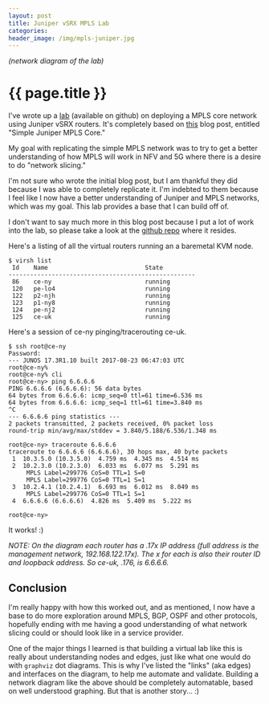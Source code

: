 ```yaml
---
layout: post
title: Juniper vSRX MPLS Lab
categories:
header_image: /img/mpls-juniper.jpg
---
```


*(network diagram of the lab)*

# {{ page.title }}

I've wrote up a [lab](https://github.com/ccollicutt/mpls-networking/blob/master/JUNIPER-MPLS.md) (available on github) on deploying a MPLS core network using Juniper vSRX routers. It's completely based on [this](https://juniperlabs.wordpress.com/2014/01/16/simple-juniper-mpls-core-with-l3vpn/) blog post, entitled "Simple Juniper MPLS Core."

My goal with replicating the simple MPLS network was to try to get a better understanding of how MPLS will work in NFV and 5G where there is a desire to do "network slicing."

I'm not sure who wrote the initial blog post, but I am thankful they did because I was able to completely replicate it. I'm indebted to them because I feel like I now have a better understanding of Juniper and MPLS networks, which was my goal. This lab provides a base that I can build off of.

I don't want to say much more in this blog post because I put a lot of work into the lab, so please take a look at the [github repo](https://github.com/ccollicutt/mpls-networking) where it resides.

Here's a listing of all the virtual routers running an a baremetal KVM node.

```
$ virsh list
 Id    Name                           State
----------------------------------------------------
 86    ce-ny                          running
 120   pe-lo4                         running
 122   p2-njh                         running
 123   p1-ny8                         running
 124   pe-nj2                         running
 125   ce-uk                          running
```

Here's a session of ce-ny pinging/tracerouting ce-uk.

```
$ ssh root@ce-ny
Password:
--- JUNOS 17.3R1.10 built 2017-08-23 06:47:03 UTC
root@ce-ny%
root@ce-ny% cli
root@ce-ny> ping 6.6.6.6
PING 6.6.6.6 (6.6.6.6): 56 data bytes
64 bytes from 6.6.6.6: icmp_seq=0 ttl=61 time=6.536 ms
64 bytes from 6.6.6.6: icmp_seq=1 ttl=61 time=3.840 ms
^C
--- 6.6.6.6 ping statistics ---
2 packets transmitted, 2 packets received, 0% packet loss
round-trip min/avg/max/stddev = 3.840/5.188/6.536/1.348 ms

root@ce-ny> traceroute 6.6.6.6
traceroute to 6.6.6.6 (6.6.6.6), 30 hops max, 40 byte packets
 1  10.3.5.0 (10.3.5.0)  4.759 ms  4.345 ms  4.514 ms
 2  10.2.3.0 (10.2.3.0)  6.033 ms  6.077 ms  5.291 ms
     MPLS Label=299776 CoS=0 TTL=1 S=0
     MPLS Label=299776 CoS=0 TTL=1 S=1
 3  10.2.4.1 (10.2.4.1)  6.693 ms  6.012 ms  8.049 ms
     MPLS Label=299776 CoS=0 TTL=1 S=1
 4  6.6.6.6 (6.6.6.6)  4.826 ms  5.409 ms  5.222 ms

root@ce-ny>
```

It works! :)

*NOTE: On the diagram each router has a .17x IP address (full address is the management network, 192.168.122.17x). The x for each is also their router ID and loopback address. So ce-uk, .176, is 6.6.6.6.*

## Conclusion

I'm really happy with how this worked out, and as mentioned, I now have a base to do more exploration around MPLS, BGP, OSPF and other protocols, hopefully ending with me having a good understanding of what network slicing could or should look like in a service provider.

One of the major things I learned is that building a virtual lab like this is really about understanding nodes and edges, just like what one would do with `graphviz` dot diagrams. This is why I've listed the "links" (aka edges) and interfaces on the diagram, to help me automate and validate. Building a network diagram like the above should be completely automatable, based on well understood graphing. But that is another story... :)
